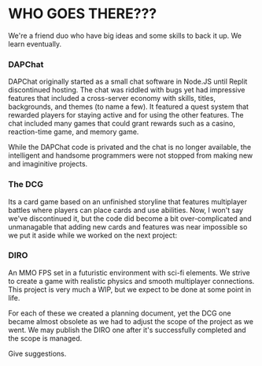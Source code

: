 # WHO GOES THERE???

We're a friend duo who have big ideas and some skills to back it up. We learn eventually.

### DAPChat

DAPChat originally started as a small chat software in Node.JS until Replit discontinued hosting. The chat was riddled with bugs yet had impressive features that included a cross-server economy with skills, titles, backgrounds, and themes (to name a few). It featured a quest system that rewarded players for staying active and for using the other features. The chat included many games that could grant rewards such as a casino, reaction-time game, and memory game.

While the DAPChat code is privated and the chat is no longer available, the intelligent and handsome programmers were not stopped from making new and imaginitive projects.

### The DCG

Its a card game based on an unfinished storyline that features multiplayer battles where players can place cards and use abilities.
Now, I won't say we've discontinued it, but the code did become a bit over-complicated and unmanagable that adding new cards and features was near impossible so we put it aside while we worked on the next project:

### DIRO

An MMO FPS set in a futuristic environment with sci-fi elements.
We strive to create a game with realistic physics and smooth multiplayer connections. This project is very much a WIP, but we expect to be done at some point in life.

For each of these we created a planning document, yet the DCG one became almost obsolete as we had to adjust the scope of the project as we went. We may publish the DIRO one after it's successfully completed and the scope is managed.

Give suggestions.
